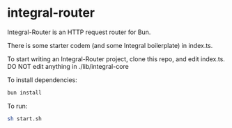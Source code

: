 # integral-router

Integral-Router is an HTTP request router for Bun.

There is some starter codem (and some Integral boilerplate) in index.ts.

To start writing an Integral-Router project, clone this repo, and edit index.ts. DO NOT edit anything in ./lib/integral-core

To install dependencies:

```bash
bun install
```

To run:

```bash
sh start.sh
```
